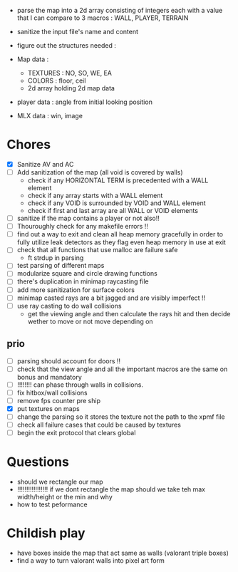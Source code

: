 - parse the map into a 2d array consisting of integers each with a value that I can compare to 3 macros : WALL, PLAYER, TERRAIN
- sanitize the input file's name and content
- figure out the structures needed :

- Map data :

  - TEXTURES : NO, SO, WE, EA
  - COLORS : floor, ceil
  - 2d array holding 2d map data

- player data : angle from initial looking position
- MLX data : win, image


# Chores

- [x] Sanitize AV and AC
- [ ] Add sanitization of the map (all void is covered by walls)
  - check if any HORIZONTAL TERM is precedented with a WALL element
  - check if any array starts with a WALL element
  - check if any VOID is surrounded by VOID and WALL element
  - check if first and last array are all WALL or VOID elements
- [ ] sanitize if the map contains a player or not also!!
- [ ] Thouroughly check for any makefile errors !!
- [ ] find out a way to exit and clean all heap memory gracefully in order to fully utilize leak detectors as they flag even heap memory in use at exit 
- [ ] check that all functions that use malloc are failure safe
  - ft strdup in parsing 
- [ ] test parsing of different maps
- [ ] modularize square and circle drawing functions
- [ ] there's duplication in minimap raycasting file
- [ ] add more sanitization for surface colors
- [ ] minimap casted rays are a bit jagged and are visibly imperfect !!
- [ ] use ray casting to do wall collisions
  - get the viewing angle and then calculate the rays hit and then decide wether to move or not move depending on 

## prio

- [ ] parsing should account for doors !!
- [ ] check that the view angle and all the important macros are the same on bonus and mandatory 
- [ ] !!!!!!!! can phase through walls in collisions.
- [ ] fix hitbox/wall collisions
- [ ] remove fps counter pre ship
- [x] put textures on maps
- [ ] change the parsing so it stores the texture not the path to the xpmf file
- [ ] check all failure cases that could be caused by textures
- [ ] begin the exit protocol that clears global

# Questions

- should we rectangle our map
- !!!!!!!!!!!!!!!!! if we dont rectangle the map should we take teh max width/height or the min and why
- how to test peformance

# Childish play

- have boxes inside the map that act same as walls (valorant triple boxes)
- find a way to turn valorant walls into pixel art form